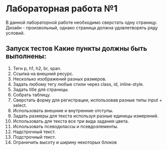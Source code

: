 # Лабораторная работа №1

В данной лабораторной работе необходимо сверстать одну страницу. Дизайн - произвольный,
однако страница должна удовлетворять ряду условий.

## Запуск тестов Какие пункты должны быть выполнены:
1. Теги p, h1, h2, br, span.
2. Ссылка на внешний ресурс.
3. Несколько изображений разных размеров.
4. Задать любому тегу любые стили через class, id, inline-style.
5. Задать title для страницы.
6. Собрать таблицу.
7. Сверстать форму для регистрации, использовав разные типы input + select.
8. Использовать внешние и внутренние отступы.
9. Задать размеры для текста используя разные единицы измерений.
10. Использовать для текста все три вида задания цвета.
11. Использовать псеводклассы и псевдоэлементы.
12. Надстрочный текст.
13. Подстрочный текст.
14. Ограничить высоту и ширину некоторых блоков
